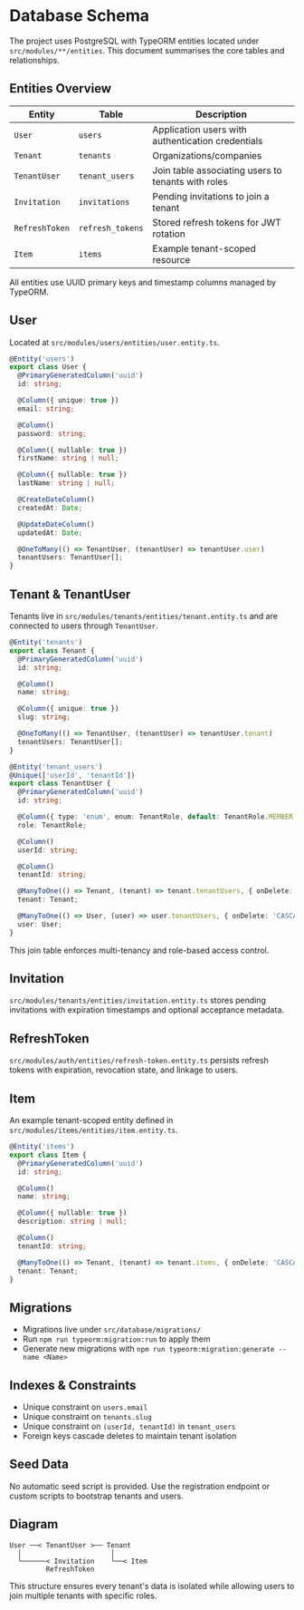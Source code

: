 # Database Schema

The project uses PostgreSQL with TypeORM entities located under `src/modules/**/entities`. This document summarises the core tables and relationships.

## Entities Overview

| Entity | Table | Description |
|--------|-------|-------------|
| `User` | `users` | Application users with authentication credentials |
| `Tenant` | `tenants` | Organizations/companies |
| `TenantUser` | `tenant_users` | Join table associating users to tenants with roles |
| `Invitation` | `invitations` | Pending invitations to join a tenant |
| `RefreshToken` | `refresh_tokens` | Stored refresh tokens for JWT rotation |
| `Item` | `items` | Example tenant-scoped resource |

All entities use UUID primary keys and timestamp columns managed by TypeORM.

## User

Located at `src/modules/users/entities/user.entity.ts`.

```typescript
@Entity('users')
export class User {
  @PrimaryGeneratedColumn('uuid')
  id: string;

  @Column({ unique: true })
  email: string;

  @Column()
  password: string;

  @Column({ nullable: true })
  firstName: string | null;

  @Column({ nullable: true })
  lastName: string | null;

  @CreateDateColumn()
  createdAt: Date;

  @UpdateDateColumn()
  updatedAt: Date;

  @OneToMany(() => TenantUser, (tenantUser) => tenantUser.user)
  tenantUsers: TenantUser[];
}
```

## Tenant & TenantUser

Tenants live in `src/modules/tenants/entities/tenant.entity.ts` and are connected to users through `TenantUser`.

```typescript
@Entity('tenants')
export class Tenant {
  @PrimaryGeneratedColumn('uuid')
  id: string;

  @Column()
  name: string;

  @Column({ unique: true })
  slug: string;

  @OneToMany(() => TenantUser, (tenantUser) => tenantUser.tenant)
  tenantUsers: TenantUser[];
}
```

```typescript
@Entity('tenant_users')
@Unique(['userId', 'tenantId'])
export class TenantUser {
  @PrimaryGeneratedColumn('uuid')
  id: string;

  @Column({ type: 'enum', enum: TenantRole, default: TenantRole.MEMBER })
  role: TenantRole;

  @Column()
  userId: string;

  @Column()
  tenantId: string;

  @ManyToOne(() => Tenant, (tenant) => tenant.tenantUsers, { onDelete: 'CASCADE' })
  tenant: Tenant;

  @ManyToOne(() => User, (user) => user.tenantUsers, { onDelete: 'CASCADE' })
  user: User;
}
```

This join table enforces multi-tenancy and role-based access control.

## Invitation

`src/modules/tenants/entities/invitation.entity.ts` stores pending invitations with expiration timestamps and optional acceptance metadata.

## RefreshToken

`src/modules/auth/entities/refresh-token.entity.ts` persists refresh tokens with expiration, revocation state, and linkage to users.

## Item

An example tenant-scoped entity defined in `src/modules/items/entities/item.entity.ts`.

```typescript
@Entity('items')
export class Item {
  @PrimaryGeneratedColumn('uuid')
  id: string;

  @Column()
  name: string;

  @Column({ nullable: true })
  description: string | null;

  @Column()
  tenantId: string;

  @ManyToOne(() => Tenant, (tenant) => tenant.items, { onDelete: 'CASCADE' })
  tenant: Tenant;
}
```

## Migrations

- Migrations live under `src/database/migrations/`
- Run `npm run typeorm:migration:run` to apply them
- Generate new migrations with `npm run typeorm:migration:generate --name <Name>`

## Indexes & Constraints

- Unique constraint on `users.email`
- Unique constraint on `tenants.slug`
- Unique constraint on `(userId, tenantId)` in `tenant_users`
- Foreign keys cascade deletes to maintain tenant isolation

## Seed Data

No automatic seed script is provided. Use the registration endpoint or custom scripts to bootstrap tenants and users.

## Diagram

```
User ──< TenantUser >── Tenant
  │                      │
  └──────< Invitation    └──< Item
         RefreshToken
```

This structure ensures every tenant's data is isolated while allowing users to join multiple tenants with specific roles.
